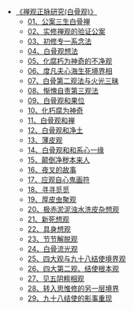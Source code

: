 - [《禅观正脉研究(白骨观)》](打坐禅定/《禅观正脉研究(白骨观)》/《禅观正脉研究(白骨观)》.md)
  - [01、公案三生白骨禅](打坐禅定/《禅观正脉研究(白骨观)》/01、公案三生白骨禅.md)
  - [02、实修禅观的验证公案](打坐禅定/《禅观正脉研究(白骨观)》/02、实修禅观的验证公案.md)
  - [03、初修专一系念法](打坐禅定/《禅观正脉研究(白骨观)》/03、初修专一系念法.md)
  - [04、白骨观想法](打坐禅定/《禅观正脉研究(白骨观)》/04、白骨观想法.md)
  - [05、化腐朽为神奇的不净观](打坐禅定/《禅观正脉研究(白骨观)》/05、化腐朽为神奇的不净观.md)
  - [06、度凡夫心海生死境界相](打坐禅定/《禅观正脉研究(白骨观)》/06、度凡夫心海生死境界相.md)
  - [07、白骨第二观法与火光三昧](打坐禅定/《禅观正脉研究(白骨观)》/07、白骨第二观法与火光三昧.md)
  - [08、惭愧自责第三观法](打坐禅定/《禅观正脉研究(白骨观)》/08、惭愧自责第三观法.md)
  - [09、白骨观和果位](打坐禅定/《禅观正脉研究(白骨观)》/09、白骨观和果位.md)
  - [10、化朽腐为神奇](打坐禅定/《禅观正脉研究(白骨观)》/10、化朽腐为神奇.md)
  - [11、白骨观和禅](打坐禅定/《禅观正脉研究(白骨观)》/11、白骨观和禅.md)
  - [12、白骨观和净土](打坐禅定/《禅观正脉研究(白骨观)》/12、白骨观和净土.md)
  - [13、薄皮观](打坐禅定/《禅观正脉研究(白骨观)》/13、薄皮观.md)
  - [14、白骨观和和系心一缘](打坐禅定/《禅观正脉研究(白骨观)》/14、白骨观和和系心一缘.md)
  - [15、颠倒净秽本来人](打坐禅定/《禅观正脉研究(白骨观)》/15、颠倒净秽本来人.md)
  - [16、夜叉的故事](打坐禅定/《禅观正脉研究(白骨观)》/16、夜叉的故事.md)
  - [17、应观自心鬼画符](打坐禅定/《禅观正脉研究(白骨观)》/17、应观自心鬼画符.md)
  - [18、寻寻觅觅](打坐禅定/《禅观正脉研究(白骨观)》/18、寻寻觅觅.md)
  - [19、厚皮虫聚观](打坐禅定/《禅观正脉研究(白骨观)》/19、厚皮虫聚观.md)
  - [20、极赤淤泥浊水洗皮杂想观](打坐禅定/《禅观正脉研究(白骨观)》/20、极赤淤泥浊水洗皮杂想观.md)
  - [21、新死想观](打坐禅定/《禅观正脉研究(白骨观)》/21、新死想观.md)
  - [22、具身想观](打坐禅定/《禅观正脉研究(白骨观)》/22、具身想观.md)
  - [23、节节解脱观](打坐禅定/《禅观正脉研究(白骨观)》/23、节节解脱观.md)
  - [24、白骨流光观](打坐禅定/《禅观正脉研究(白骨观)》/24、白骨流光观.md)
  - [25、四大观与九十八结使境界观](打坐禅定/《禅观正脉研究(白骨观)》/25、四大观与九十八结使境界观.md)
  - [26、四大第二观、结使根本观](打坐禅定/《禅观正脉研究(白骨观)》/26、四大第二观、结使根本观.md)
  - [27、见五阴粗相观](打坐禅定/《禅观正脉研究(白骨观)》/27、见五阴粗相观.md)
  - [28、转入思惟修的另一层境界](打坐禅定/《禅观正脉研究(白骨观)》/28、转入思惟修的另一层境界.md)
  - [29、九十八结使的影事重现](打坐禅定/《禅观正脉研究(白骨观)》/29、九十八结使的影事重现.md)
